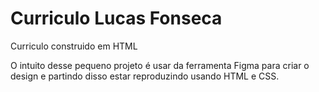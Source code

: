 # Curriculo Lucas Fonseca
Curriculo construido em HTML

O intuito desse pequeno projeto é usar da ferramenta Figma para criar o design e partindo disso estar reproduzindo usando HTML e CSS.